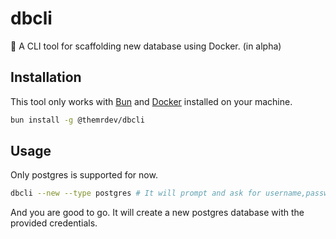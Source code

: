 # dbcli

🐳 A CLI tool for scaffolding new database using Docker. (in alpha)

## Installation

This tool only works with [Bun](https://bun.sh) and [Docker](https://www.docker.com/) installed on your machine.

```bash
bun install -g @themrdev/dbcli
```

## Usage

Only postgres is supported for now.

```bash
dbcli --new --type postgres # It will prompt and ask for username,password and database name
```

And you are good to go. It will create a new postgres database with the provided credentials.
